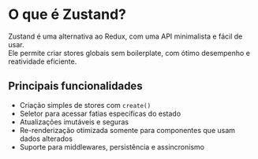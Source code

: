 # O que é Zustand?

Zustand é uma alternativa ao Redux, com uma API minimalista e fácil de usar.  
Ele permite criar stores globais sem boilerplate, com ótimo desempenho e reatividade eficiente.

## Principais funcionalidades

- Criação simples de stores com `create()`
- Seletor para acessar fatias específicas do estado
- Atualizações imutáveis e seguras
- Re-renderização otimizada somente para componentes que usam dados alterados
- Suporte para middlewares, persistência e assincronismo
